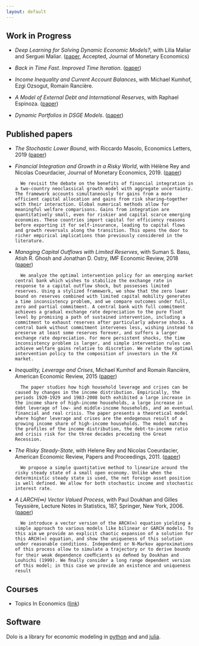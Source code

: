 ```yaml
---
layout: default
---
```


## Work in Progress

- _Deep Learning for Solving Dynamic Economic Models?_, with Lilia Maliar and Serguei Maliar. ([paper](files/papers/DP14024-2.pdf), Accepted, Journal of Monetary Economics)

- _Back in Time Fast. Improved Time Iteration_. ([paper](files/papers/iti.pdf))

- _Income Inequality and Current Account Balances_, with Michael Kumhof, Ezgi Ozsogut, Romain Rancière.

- _A Model of External Debt and International Reserves_, with Raphael Espinoza.  ([paper](files/papers/reserves.pdf))

- _Dynamic Portfolios in DSGE Models_. ([paper](files/papers/dynamic_portfolios.pdf))


## Published papers

- _The Stochastic Lower Bound_, with Riccardo Masolo, Economics Letters, 2019 ([paper](files/papers/slb.pdf))

- _Financial Integration and Growth in a Risky World_, with Hélène Rey and Nicolas Coeurdacier, Journal of Monetary Economics, 2019. ([paper](files/papers/financial_integration.pdf))

        We revisit the debate on the benefits of financial integration in a two-country neoclassical growth model with aggregate uncertainty. The framework accounts simultaneously for gains from a more efficient capital allocation and gains from risk sharing—together with their interaction. Global numerical methods allow for meaningful welfare comparisons. Gains from integration are quantitatively small, even for riskier and capital scarce emerging economies. These countries import capital for efficiency reasons before exporting it for self-insurance, leading to capital flows and growth reversals along the transition. This opens the door to richer empirical implications than previously considered in the literature.

- _Managing Capital Outflows with Limited Reserves_, with Suman S. Basu, Atish R. Ghosh and Jonathan D. Ostry, IMF Economic Review, 2018 ([paper](files/papers/reserves_and_outflows_030817.pdf))

        We analyze the optimal intervention policy for an emerging market central bank which wishes to stabilize the exchange rate in response to a capital outflow shock, but possesses limited reserves. Using a stylized framework, we show that the zero lower bound on reserves combined with limited capital mobility generates a time inconsistency problem, and we compare outcomes under full, zero and partial commitment. A central bank with full commitment achieves a gradual exchange rate depreciation to the pure float level by promising a path of sustained intervention, including a commitment to exhaust reserves after particularly adverse shocks. A central bank without commitment intervenes less, wishing instead to preserve at least some reserves forever, and suffers a larger exchange rate depreciation. For more persistent shocks, the time inconsistency problem is larger, and simple intervention rules can achieve welfare gains relative to discretion. We relate the optimal intervention policy to the composition of investors in the FX market.

- _Inequality, Leverage and Crises_, Michael Kumhof and Romain Rancière, American Economic Review, 2015 ([paper](files/papers/inequalities.pdf))

        The paper studies how high household leverage and crises can be caused by changes in the income distribution. Empirically, the periods 1920-1929 and 1983-2008 both exhibited a large increase in the income share of high-income households, a large increase in debt leverage of low- and middle-income households, and an eventual financial and real crisis. The paper presents a theoretical model where higher leverage and crises are the endogenous result of a growing income share of high-income households. The model matches the profiles of the income distribution, the debt-to-income ratio and crisis risk for the three decades preceding the Great Recession.

- _The Risky Steady-State_, with Helene Rey and Nicolas Coeurdacier, American Economic Review, Papers and Proceedings, 2011. ([paper](files/papers/the_risky_steady_state_1.pdf))

        We propose a simple quantitative method to linearize around the risky steady state of a small open economy. Unlike when the deterministic steady state is used, the net foreign asset position is well defined. We allow for both stochastic income and stochastic interest rate.

- _A LARCH(∞) Vector Valued Process_, with Paul Doukhan and Gilles Teyssière, Lecture Notes in Statistics, 187, Springer, New York, 2006.
([paper](files/papers/dwt1.pdf))

        We introduce a vector version of the ARCH(∞) equation yielding a simple approach to various models like bilinear or GARCH models. To this aim we provide an explicit chaotic expansion of a solution for this ARCH(∞) equation, and show the uniqueness of this solution under reasonable conditions. Independent or N-Markov approximations of this process allow to simulate a trajectory or to derive bounds for their weak dependence coeﬃcients as deﬁned by Doukhan and Louhichi (1999). We ﬁnally consider a long range dependent version of this model; in this case we provide an existence and uniqueness result


## Courses

- Topics In Economics ([link](https://www.mosphere.fr/tie/#/4))


## Software

Dolo is a library for economic modeling in [python](https://github.com/econforge/dolo) and
and [julia](https://github.com/econforge/Dolo.jl).
